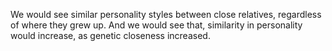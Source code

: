 We would see similar personality styles between close relatives, regardless of
where they grew up. And we would see that, similarity in personality would
increase, as genetic closeness increased.
